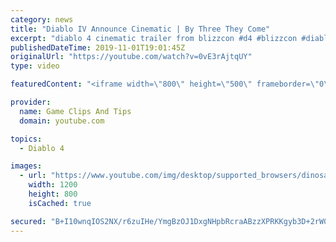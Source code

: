 ```yaml
---
category: news
title: "Diablo IV Announce Cinematic | By Three They Come"
excerpt: "diablo 4 cinematic trailer from blizzcon #d4 #blizzcon #diablo."
publishedDateTime: 2019-11-01T19:01:45Z
originalUrl: "https://youtube.com/watch?v=0vE3rAjtqUY"
type: video

featuredContent: "<iframe width=\"800\" height=\"500\" frameborder=\"0\" src=\"https://www.youtube.com/embed/0vE3rAjtqUY\" allow=\"accelerometer; autoplay; encrypted-media; gyroscope; picture-in-picture\" allowfullscreen></iframe>"

provider:
  name: Game Clips And Tips
  domain: youtube.com

topics:
  - Diablo 4

images:
  - url: "https://www.youtube.com/img/desktop/supported_browsers/dinosaur.png"
    width: 1200
    height: 800
    isCached: true

secured: "B+I10wnqIOS2NX/r6zuIHe/YmgBzOJ1DxgNHpbRcraABzzXPRKKgyb3D+2rW0BE7acVSa34FhvU2InkPtcvRUoi1QzBWTmuWeDjNgLfzc8604HPl01RmOr91RgU5aEOksAk78Z/UYkMS5vKYizFVFUGNWAVOuCMDnIdj5yU5sAKBOgSBUj0tB9dBZFyO71sM2tKTfyuCyuuncNdwWfxSPXzCCrLPu4jLcd6un5ZA078tHjVY5PKo8QjrPMGl3tL0kjbVxQY0mOazOd4oroNA/n/C8zCCRulUrMpz9h4hQR5+PbJiQ82WEvIpHwoejNEBLoy+GpDApxSAVB4GaGoBJhELXklP/YR7YASgKfk0Br4B6cgyavbda3pJ1X2L6hZuFAwuRkbrdos5/Ixbf0cSCg==;BLg+yyyrRqkX91JW1DiQ9Q=="
---
```



